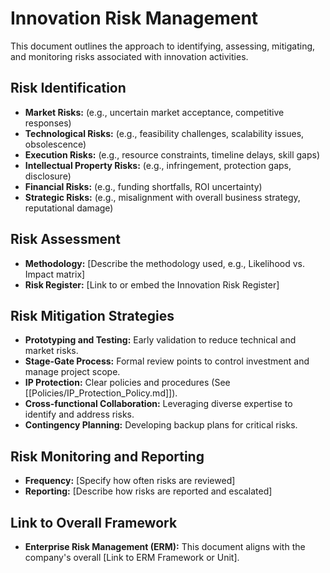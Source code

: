 # Innovation Risk Management

This document outlines the approach to identifying, assessing, mitigating, and monitoring risks associated with innovation activities.

## Risk Identification

*   **Market Risks:** (e.g., uncertain market acceptance, competitive responses)
*   **Technological Risks:** (e.g., feasibility challenges, scalability issues, obsolescence)
*   **Execution Risks:** (e.g., resource constraints, timeline delays, skill gaps)
*   **Intellectual Property Risks:** (e.g., infringement, protection gaps, disclosure)
*   **Financial Risks:** (e.g., funding shortfalls, ROI uncertainty)
*   **Strategic Risks:** (e.g., misalignment with overall business strategy, reputational damage)

## Risk Assessment

*   **Methodology:** [Describe the methodology used, e.g., Likelihood vs. Impact matrix]
*   **Risk Register:** [Link to or embed the Innovation Risk Register]

## Risk Mitigation Strategies

*   **Prototyping and Testing:** Early validation to reduce technical and market risks.
*   **Stage-Gate Process:** Formal review points to control investment and manage project scope.
*   **IP Protection:** Clear policies and procedures (See [[Policies/IP_Protection_Policy.md]]).
*   **Cross-functional Collaboration:** Leveraging diverse expertise to identify and address risks.
*   **Contingency Planning:** Developing backup plans for critical risks.

## Risk Monitoring and Reporting

*   **Frequency:** [Specify how often risks are reviewed]
*   **Reporting:** [Describe how risks are reported and escalated]

## Link to Overall Framework

*   **Enterprise Risk Management (ERM):** This document aligns with the company's overall [Link to ERM Framework or Unit]. 